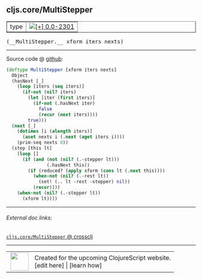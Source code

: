 ## cljs.core/MultiStepper



 <table border="1">
<tr>
<td>type</td>
<td><a href="https://github.com/cljsinfo/cljs-api-docs/tree/0.0-2301"><img valign="middle" alt="[+] 0.0-2301" title="Added in 0.0-2301" src="https://img.shields.io/badge/+-0.0--2301-lightgrey.svg"></a> </td>
</tr>
</table>


 <samp>
(__MultiStepper.__ xform iters nexts)<br>
</samp>

---







Source code @ [github](https://github.com/clojure/clojurescript/blob/r3053/src/cljs/cljs/core.cljs#L3248-L3271):

```clj
(deftype MultiStepper [xform iters nexts]
  Object
  (hasNext [_]
    (loop [iters (seq iters)]
      (if-not (nil? iters)
        (let [iter (first iters)]
          (if-not (.hasNext iter)
            false
            (recur (next iters))))
        true)))
  (next [_]
    (dotimes [i (alength iters)]
      (aset nexts i (.next (aget iters i))))
    (prim-seq nexts 0))
  (step [this lt]
    (loop []
      (if (and (not (nil? (.-stepper lt)))
               (.hasNext this))
        (if (reduced? (apply xform (cons lt (.next this))))
          (when-not (nil? (.-rest lt))
            (set! (.. lt -rest -stepper) nil))
          (recur))))
    (when-not (nil? (.-stepper lt))
      (xform lt))))
```

<!--
Repo - tag - source tree - lines:

 <pre>
clojurescript @ r3053
└── src
    └── cljs
        └── cljs
            └── <ins>[core.cljs:3248-3271](https://github.com/clojure/clojurescript/blob/r3053/src/cljs/cljs/core.cljs#L3248-L3271)</ins>
</pre>

-->

---



###### External doc links:

[`cljs.core/MultiStepper` @ crossclj](http://crossclj.info/fun/cljs.core.cljs/MultiStepper.html)<br>

---

 <table>
<tr><td>
<img valign="middle" align="right" width="48px" src="http://i.imgur.com/Hi20huC.png">
</td><td>
Created for the upcoming ClojureScript website.<br>
[edit here] | [learn how]
</td></tr></table>

[edit here]:https://github.com/cljsinfo/cljs-api-docs/blob/master/cljsdoc/cljs.core/MultiStepper.cljsdoc
[learn how]:https://github.com/cljsinfo/cljs-api-docs/wiki/cljsdoc-files

<!--

This information was too distracting to show to readers, but I'll leave it
commented here since it is helpful to:

- pretty-print the data used to generate this document
- and show how to retrieve that data



The API data for this symbol:

```clj
{:ns "cljs.core",
 :name "MultiStepper",
 :type "type",
 :signature ["[xform iters nexts]"],
 :source {:code "(deftype MultiStepper [xform iters nexts]\n  Object\n  (hasNext [_]\n    (loop [iters (seq iters)]\n      (if-not (nil? iters)\n        (let [iter (first iters)]\n          (if-not (.hasNext iter)\n            false\n            (recur (next iters))))\n        true)))\n  (next [_]\n    (dotimes [i (alength iters)]\n      (aset nexts i (.next (aget iters i))))\n    (prim-seq nexts 0))\n  (step [this lt]\n    (loop []\n      (if (and (not (nil? (.-stepper lt)))\n               (.hasNext this))\n        (if (reduced? (apply xform (cons lt (.next this))))\n          (when-not (nil? (.-rest lt))\n            (set! (.. lt -rest -stepper) nil))\n          (recur))))\n    (when-not (nil? (.-stepper lt))\n      (xform lt))))",
          :title "Source code",
          :repo "clojurescript",
          :tag "r3053",
          :filename "src/cljs/cljs/core.cljs",
          :lines [3248 3271]},
 :full-name "cljs.core/MultiStepper",
 :full-name-encode "cljs.core/MultiStepper",
 :history [["+" "0.0-2301"]]}

```

Retrieve the API data for this symbol:

```clj
;; from Clojure REPL
(require '[clojure.edn :as edn])
(-> (slurp "https://raw.githubusercontent.com/cljsinfo/cljs-api-docs/catalog/cljs-api.edn")
    (edn/read-string)
    (get-in [:symbols "cljs.core/MultiStepper"]))
```

-->
